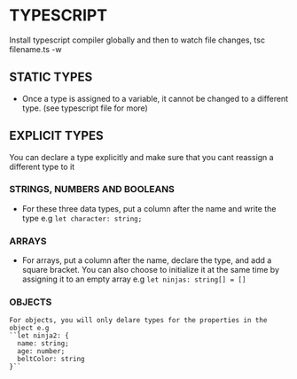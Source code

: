 # TYPESCRIPT

Install typescript compiler globally and then to watch file changes, tsc filename.ts -w

## STATIC TYPES
- Once a type is assigned to a variable, it cannot be changed to a different type. (see typescript file for more)

## EXPLICIT TYPES
You can declare a type explicitly and make sure that you cant reassign a different type to it
 ### STRINGS, NUMBERS AND BOOLEANS
 - For these three data types, put a column after the name and write the type e.g 
 `let character: string;`

  ### ARRAYS
  - For arrays, put a column after the name, declare the type, and add a square bracket. You can also choose to initialize it at the same time by assigning it to an empty array e.g 
  `let ninjas: string[] = []`

  ### OBJECTS 
    For objects, you will only delare types for the properties in the object e.g
    ``let ninja2: {
      name: string;
      age: number;
      beltColor: string
    }``

